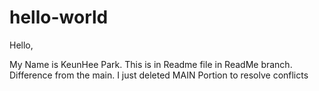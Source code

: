 # hello-world



Hello,

My Name is KeunHee Park. This is in Readme file in ReadMe branch. Difference from the main. I just deleted MAIN Portion to resolve conflicts 
